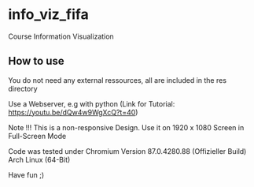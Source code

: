 # info_viz_fifa
Course Information Visualization

## How to use
You do not need any external ressources, all are included in the res directory

Use a Webserver, e.g with python (Link for Tutorial: https://youtu.be/dQw4w9WgXcQ?t=40)

Note !!! This is a non-responsive Design. Use it on 1920 x 1080 Screen in Full-Screen Mode

Code was tested under Chromium Version 87.0.4280.88 (Offizieller Build) Arch Linux (64-Bit)


Have fun ;)






